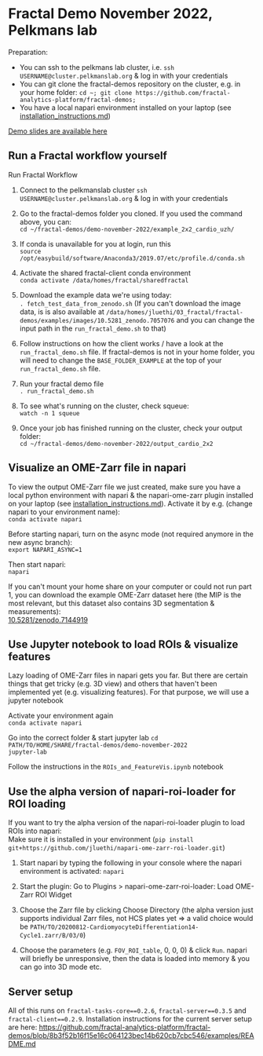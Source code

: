 # Fractal Demo November 2022, Pelkmans lab

Preparation:
- You can ssh to the pelkmans lab cluster, i.e. `ssh USERNAME@cluster.pelkmanslab.org` & log in with your credentials
- You can git clone the fractal-demos repository on the cluster, e.g. in your home folder: `cd ~; git clone https://github.com/fractal-analytics-platform/fractal-demos;`
- You have a local napari environment installed on your laptop (see [installation_instructions.md](https://github.com/jluethi/fractal-demos/blob/main/demo-november-2022/installation_instructions.md))

[Demo slides are available here](https://docs.google.com/presentation/d/1QGbkpdf9k58Gg-FH5U99vL8D9lmp2IJEiTJOwYL4OEY/edit?usp=sharing)

## Run a Fractal workflow yourself
Run Fractal Workflow  

1. Connect to the pelkmanslab cluster
`ssh USERNAME@cluster.pelkmanslab.org` & log in with your credentials

2. Go to the fractal-demos folder you cloned. If you used the command above, you can:  
`cd ~/fractal-demos/demo-november-2022/example_2x2_cardio_uzh/`

3. If conda is unavailable for you at login, run this  
`source /opt/easybuild/software/Anaconda3/2019.07/etc/profile.d/conda.sh`

4. Activate the shared fractal-client conda environment  
`conda activate /data/homes/fractal/sharedfractal`

5. Download the example data we're using today:  
`. fetch_test_data_from_zenodo.sh`
(If you can't download the image data, is is also available at `/data/homes/jluethi/03_fractal/fractal-demos/examples/images/10.5281_zenodo.7057076` and you can change the input path in the `run_fractal_demo.sh` to that)

6. Follow instructions on how the client works / have a look at the `run_fractal_demo.sh` file. If fractal-demos is not in your home folder, you will need to change the `BASE_FOLDER_EXAMPLE` at the top of your `run_fractal_demo.sh` file.

7. Run your fractal demo file  
`. run_fractal_demo.sh`

8. To see what's running on the cluster, check squeue:  
`watch -n 1 squeue`

9. Once your job has finished running on the cluster, check your output folder:  
`cd ~/fractal-demos/demo-november-2022/output_cardio_2x2`

## Visualize an OME-Zarr file in napari
To view the output OME-Zarr file we just created, make sure you have a local python environment with napari & the napari-ome-zarr plugin installed  on your laptop (see [installation_instructions.md](https://github.com/jluethi/fractal-demos/blob/main/demo-october-2022/installation_instructions.md)). Activate it by e.g. (change napari to your environment name):  
`conda activate napari`

Before starting napari, turn on the async mode (not required anymore in the new async branch):  
`export NAPARI_ASYNC=1`

Then start napari:  
`napari`

If you can't mount your home share on your computer or could not run part 1, you can download the example OME-Zarr dataset here (the MIP is the most relevant, but this dataset also contains 3D segmentation & measurements):  
[10.5281/zenodo.7144919](https://zenodo.org/record/7144919)

## Use Jupyter notebook to load ROIs & visualize features
Lazy loading of OME-Zarr files in napari gets you far. But there are certain things that get tricky 
(e.g. 3D view) and others that haven't been implemented yet (e.g. visualizing features). 
For that purpose, we will use a jupyter notebook 

Activate your environment again  
`conda activate napari`

Go into the correct folder & start jupyter lab
`cd PATH/TO/HOME/SHARE/fractal-demos/demo-november-2022`  
`jupyter-lab`

Follow the instructions in the `ROIs_and_FeatureVis.ipynb` notebook

## Use the alpha version of napari-roi-loader for ROI loading
If you want to try the alpha version of the napari-roi-loader plugin to load ROIs into napari:  
Make sure it is installed in your environment (`pip install git+https://github.com/jluethi/napari-ome-zarr-roi-loader.git`)

1. Start napari by typing the following in your console where the napari environment is activated: `napari`

2. Start the plugin: Go to Plugins > napari-ome-zarr-roi-loader: Load OME-Zarr ROI Widget

3. Choose the Zarr file by clicking Choose Directory (the alpha version just supports individual Zarr files, not HCS plates yet => a valid choice would be `PATH/TO/20200812-CardiomyocyteDifferentiation14-Cycle1.zarr/B/03/0`)

4. Choose the parameters (e.g. `FOV_ROI_table`, 0, 0, 0) & click `Run`. napari will briefly be unresponsive, then the data is loaded into memory & you can go into 3D mode etc.


## Server setup
All of this runs on `fractal-tasks-core==0.2.6`, `fractal-server==0.3.5` and `fractal-client==0.2.9`. Installation instructions for the current server setup are here: https://github.com/fractal-analytics-platform/fractal-demos/blob/8b3f52b16f15e16c064123bec14b620cb7cbc546/examples/README.md 
